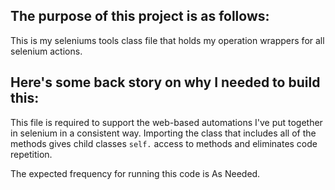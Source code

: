 ## The purpose of this project is as follows:
This is my seleniums tools class file that holds my operation wrappers for all selenium actions. 
## Here's some back story on why I needed to build this:
This file is required to support the web-based automations I've put together in selenium in a consistent way. Importing the class that includes all of the methods gives child classes `self.` access to methods and eliminates code repetition. 



The expected frequency for running this code is As Needed.